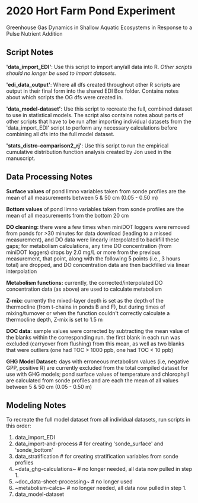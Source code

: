 # 2020 Hort Farm Pond Experiment

Greenhouse Gas Dynamics in Shallow Aquatic Ecosystems in Response to a Pulse Nutrient Addition


## Script Notes

**'data_import_EDI'**: Use this script to import any/all data into R. _Other scripts should no longer be used to import datasets._ 

**'edi_data_output'**: Where all dfs created throughout other R scripts are output in their final form into the shared EDI Box folder. Contains notes about which scripts the OG dfs were created in.  

**'data_model-dataset'**: Use this script to recreate the full, combined dataset to use in statistical models. The script also contains notes about parts of other scripts that have to be run after importing individual datasets from the 'data_import_EDI' script to perform any necessary calculations before combining all dfs into the full model dataset. 

**'stats_distro-comparison2_rj'**: Use this script to run the empirical cumulative distribution function analysis created by Jon used in the manuscript.



## Data Processing Notes

**Surface values** of pond limno variables taken from sonde profiles are the mean of all measurements between 5 & 50 cm (0.05 - 0.50 m)

**Bottom values** of pond limno variables taken from sonde profiles are the mean of all measurements from the bottom 20 cm

**DO cleaning:** there were a few times when miniDOT loggers were removed from ponds for >30 minutes for data download (leading to a missed measurement), and DO data were linearly interpolated to backfill these gaps; for metabolism calculations, any time DO concentration (from miniDOT loggers) drops by 2.0 mg/L or more from the previous measurement, that point, along with the following 5 points (i.e., 3 hours total) are dropped, and DO concentration data are then backfilled via linear interpolation 

**Metabolism functions:** currently, the corrected/interpolated DO concentration data (as above) are used to calculate metabolism

**Z-mix:** currently the mixed-layer depth is set as the depth of the thermocline (from t-chains in ponds B and F), but during times of mixing/turnover or when the function couldn't correctly calculate a thermocline depth, Z-mix is set to 1.5 m

**DOC data:** sample values were corrected by subtracting the mean value of the blanks within the corresponding run. the first blank in each run was excluded (carryover from flushing) from this mean, as well as two blanks that were outliers (one had TOC > 1000 ppb, one had TOC < 10 ppb) 

**GHG Model Dataset:** days with erroneous metabolism values (i.e, negative GPP, positive R) are currently excluded from the total compiled dataset for use with GHG models; pond surface values of temperature and chlorophyll are calculated from sonde profiles and are each the mean of all values between 5 & 50 cm (0.05 - 0.50 m)



## Modeling Notes

To recreate the full model dataset from all individual datasets, run scripts in this order:

   1. data_import_EDI
   2. data_import-and-process  # for creating 'sonde_surface' and 'sonde_bottom'
   3. data_stratification  # for creating stratification variables from sonde profiles
   4. ~data_ghg-calculations~  # no longer needed, all data now pulled in step 1.
   5. ~doc_data-sheet-processing~  # no longer used
   6. ~metabolism-calcs~  # no longer needed, all data now pulled in step 1.
   7. data_model-dataset


